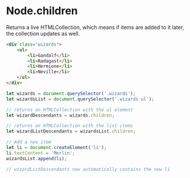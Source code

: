 # Node.children

Returns a live HTMLCollection, which means if items are added to it later, the collection updates as well.

```html
<div class="wizards">
	<ul>
		<li>Gandalf</li>
		<li>Radagast</li>
		<li>Hermione</li>
		<li>Neville</li>
	</ul>
</div>
```

```js
let wizards = document.querySelector('.wizards');
let wizardsList = document.querySelector('.wizards ul');

// returns an HTMLCollection with the ul element
let wizardDescendants = wizards.children;

// returns an HTMLCollection with the list items
let wizardListDescendants = wizardsList.children;

// Add a new item
let li = document.createElement('li');
li.textContent = 'Merlin';
wizardsList.append(li);

// wizardListDescendants now automatically contains the new li
```
